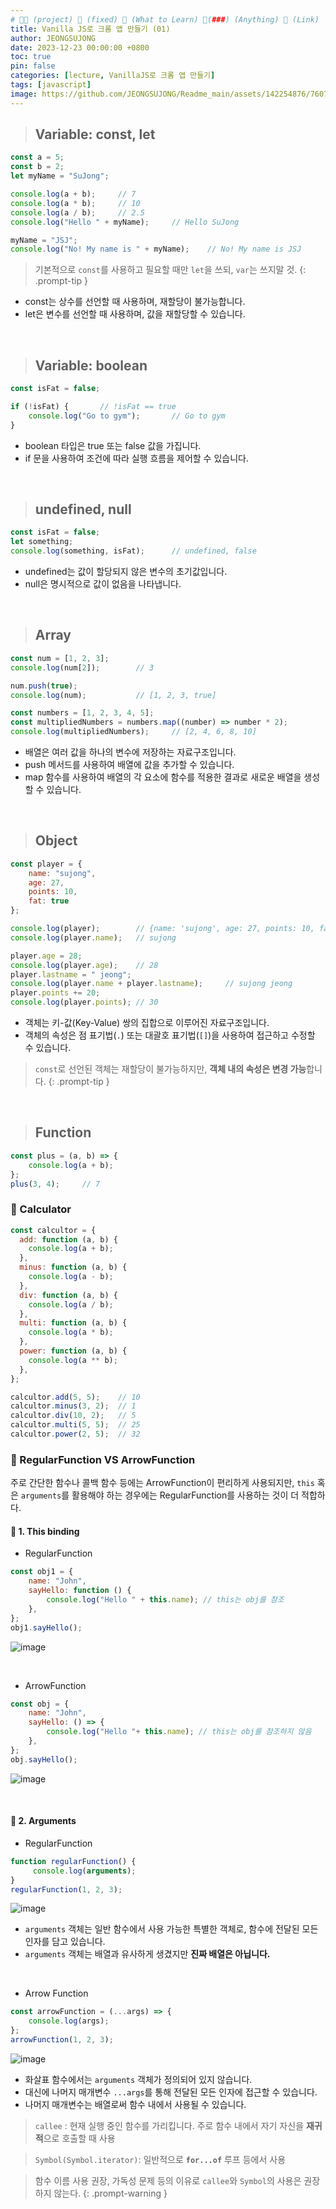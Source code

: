 ```yaml
---
# 👨‍💻 (project) 📌 (fixed) 📖 (What to Learn) 🧷(###) (Anything) 🌱 (Link)
title: Vanilla JS로 크롬 앱 만들기 (01)
author: JEONGSUJONG
date: 2023-12-23 00:00:00 +0800
toc: true
pin: false
categories: [lecture, VanillaJS로 크롬 앱 만들기]
tags: [javascript]
image: https://github.com/JEONGSUJONG/Readme_main/assets/142254876/7607d850-fd45-47a2-9bc2-7c2983db77f1
---
```


> ## Variable: const, let

```javascript
const a = 5;
const b = 2;
let myName = "SuJong";

console.log(a + b);     // 7
console.log(a * b);     // 10
console.log(a / b);     // 2.5
console.log("Hello " + myName);     // Hello SuJong

myName = "JSJ";
console.log("No! My name is " + myName);    // No! My name is JSJ
```

> 기본적으로 `const`를 사용하고 필요할 때만 `let`을 쓰되, `var`는 쓰지말 것.
{: .prompt-tip }

- const는 상수를 선언할 때 사용하며, 재할당이 불가능합니다.
- let은 변수를 선언할 때 사용하며, 값을 재할당할 수 있습니다.

<br>

> ## Variable: boolean

```javascript
const isFat = false;

if (!isFat) {       // !isFat == true
    console.log("Go to gym");       // Go to gym
}
```

- boolean 타입은 true 또는 false 값을 가집니다.
- if 문을 사용하여 조건에 따라 실행 흐름을 제어할 수 있습니다.

<br>

> ## undefined, null

```javascript
const isFat = false;
let something;
console.log(something, isFat);      // undefined, false
```

- undefined는 값이 할당되지 않은 변수의 초기값입니다.
- null은 명시적으로 값이 없음을 나타냅니다.

<br>

> ## Array

```javascript
const num = [1, 2, 3];
console.log(num[2]);        // 3

num.push(true);
console.log(num);           // [1, 2, 3, true]

const numbers = [1, 2, 3, 4, 5];
const multipliedNumbers = numbers.map((number) => number * 2);
console.log(multipliedNumbers);     // [2, 4, 6, 8, 10]
```

- 배열은 여러 값을 하나의 변수에 저장하는 자료구조입니다.
- push 메서드를 사용하여 배열에 값을 추가할 수 있습니다.
- map 함수를 사용하여 배열의 각 요소에 함수를 적용한 결과로 새로운 배열을 생성할 수 있습니다.

<br>

> ## Object

```javascript
const player = {
    name: "sujong",
    age: 27,
    points: 10,
    fat: true
};

console.log(player);        // {name: 'sujong', age: 27, points: 10, fat: true}
console.log(player.name);   // sujong

player.age = 28;
console.log(player.age);    // 28
player.lastname = " jeong";
console.log(player.name + player.lastname);     // sujong jeong
player.points += 20;
console.log(player.points); // 30
```

- 객체는 키-값(Key-Value) 쌍의 집합으로 이루어진 자료구조입니다.
- 객체의 속성은 점 표기법(`.`) 또는 대괄호 표기법(`[]`)을 사용하여 접근하고 수정할 수 있습니다.

> `const`로 선언된 객체는 재할당이 불가능하지만, **객체 내의 속성은 변경 가능**합니다.
{: .prompt-tip }

<br>

> ## Function

```javascript
const plus = (a, b) => {
    console.log(a + b);
};
plus(3, 4);     // 7
```

### 🧷 Calculator
```javascript
const calcultor = {
  add: function (a, b) {
    console.log(a + b);
  },
  minus: function (a, b) {
    console.log(a - b);
  },
  div: function (a, b) {
    console.log(a / b);
  },
  multi: function (a, b) {
    console.log(a * b);
  },
  power: function (a, b) {
    console.log(a ** b);
  },
};
```
```javascript
calcultor.add(5, 5);    // 10
calcultor.minus(3, 2);  // 1
calcultor.div(10, 2);   // 5
calcultor.multi(5, 5);  // 25
calcultor.power(2, 5);  // 32
```


### 🧷 RegularFunction VS ArrowFunction
주로 간단한 함수나 콜백 함수 등에는 ArrowFunction이 편리하게 사용되지만, `this` 혹은 `arguments`를 활용해야 하는 경우에는 RegularFunction를 사용하는 것이 더 적합하다.

#### 📌 1. This binding

- RegularFunction
```javascript
const obj1 = {
    name: "John",
    sayHello: function () {
        console.log("Hello " + this.name); // this는 obj를 참조
    },
};
obj1.sayHello();
```
![image](https://github.com/JEONGSUJONG/Readme_main/assets/142254876/afa826ce-818f-4e71-9970-2ee0835b8538)

<br>

- ArrowFunction
```javascript
const obj = {
    name: "John",
    sayHello: () => {
        console.log("Hello "+ this.name); // this는 obj를 참조하지 않음
    },
};
obj.sayHello();
```
![image](https://github.com/JEONGSUJONG/Readme_main/assets/142254876/9f9bcd2f-7514-4f62-a4c2-90b7cc6bfdac)

<br>

#### 📌 2. Arguments

- RegularFunction
```javascript
function regularFunction() {
     console.log(arguments);
}
regularFunction(1, 2, 3);
```
![image](https://github.com/JEONGSUJONG/Readme_main/assets/142254876/41b9934e-2c24-424e-ab54-932830446d26)
- `arguments` 객체는 일반 함수에서 사용 가능한 특별한 객체로, 함수에 전달된 모든 인자를 담고 있습니다.
- `arguments` 객체는 배열과 유사하게 생겼지만 **진짜 배열은 아닙니다.**

<br>

- Arrow Function
```javascript
const arrowFunction = (...args) => {
    console.log(args);
};
arrowFunction(1, 2, 3);
```
![image](https://github.com/JEONGSUJONG/Readme_main/assets/142254876/64a64049-43f8-4af0-ae2d-81fda47f9b4a)
- 화살표 함수에서는 `arguments` 객체가 정의되어 있지 않습니다.
- 대신에 나머지 매개변수 `...args`를 통해 전달된 모든 인자에 접근할 수 있습니다.
- 나머지 매개변수는 배열로써 함수 내에서 사용될 수 있습니다.

> `callee` : 현재 실행 중인 함수를 가리킵니다. 주로 함수 내에서 자기 자신을 **재귀적**으로 호출할 때 사용

> `Symbol(Symbol.iterator)`: 일반적으로 **`for...of`** 루프 등에서 사용


> 함수 이름 사용 권장, 가독성 문제 등의 이유로 `callee`와 `Symbol`의 사용은 권장하지 않는다.
{: .prompt-warning }